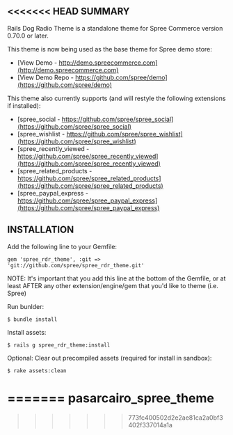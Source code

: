 <<<<<<< HEAD
SUMMARY
-------

Rails Dog Radio Theme is a standalone theme for Spree Commerce version 0.70.0 or later.

This theme is now being used as the base theme for Spree demo store:

* [View Demo - http://demo.spreecommerce.com](http://demo.spreecommerce.com)
* [View Demo Repo - https://github.com/spree/demo](https://github.com/spree/demo)


This theme also currently supports (and will restyle the following
extensions if installed):

* [spree_social - https://github.com/spree/spree_social](https://github.com/spree/spree_social)
* [spree_wishlist - https://github.com/spree/spree_wishlist](https://github.com/spree/spree_wishlist)
* [spree_recently_viewed - https://github.com/spree/spree_recently_viewed](https://github.com/spree/spree_recently_viewed)
* [spree_related_products - https://github.com/spree/spree_related_products](https://github.com/spree/spree_related_products)
* [spree_paypal_express -  https://github.com/spree/spree_paypal_express](https://github.com/spree/spree_paypal_express)


INSTALLATION
------------

Add the following line to your Gemfile:

    gem 'spree_rdr_theme', :git => 'git://github.com/spree/spree_rdr_theme.git'

NOTE: It's important that you add this line at the bottom of the Gemfile, or at least AFTER any other extension/engine/gem that you'd like to theme (i.e. Spree)

Run bunlder:

    $ bundle install

Install assets:

    $ rails g spree_rdr_theme:install

Optional: Clear out precompiled assets (required for install in sandbox):

    $ rake assets:clean

=======
pasarcairo_spree_theme
======================
>>>>>>> 773fc400502d2e2ae81ca2a0bf3402f337014a1a
